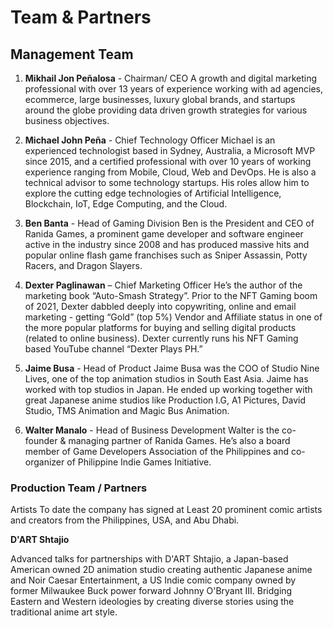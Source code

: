 # Team & Partners

## Management Team

1. **Mikhail Jon Peñalosa** - Chairman/ CEO
   A growth and digital marketing professional with over 13 years of experience working with ad agencies, ecommerce, large businesses, luxury global brands, and startups around the globe providing data driven growth strategies for various business objectives.

2. **Michael John Peña** - Chief Technology Officer
   Michael is an experienced technologist based in Sydney, Australia, a Microsoft MVP since 2015, and a certified professional with over 10 years of working experience ranging from Mobile, Cloud, Web and DevOps. He is also a technical advisor to some technology startups. His roles allow him to explore the cutting edge technologies of Artificial Intelligence, Blockchain, IoT, Edge Computing, and the Cloud.

3. **Ben Banta** - Head of Gaming Division
   Ben is the President and CEO of Ranida Games, a prominent game developer and software engineer active in the industry since 2008 and has produced massive hits and popular online flash game franchises such as Sniper Assassin, Potty Racers, and Dragon Slayers.

4. **Dexter Paglinawan** – Chief Marketing Officer
   He’s the author of the marketing book “Auto-Smash Strategy”. Prior to the NFT Gaming boom of 2021, Dexter dabbled deeply into copywriting, online and email marketing - getting “Gold” (top 5%) Vendor and Affiliate status in one of the more popular platforms for buying and selling digital products (related to online business). Dexter currently runs his NFT Gaming based YouTube channel “Dexter Plays PH.”

5. **Jaime Busa** - Head of Product
   Jaime Busa was the COO of Studio Nine Lives, one of the top animation studios in South East Asia. Jaime has worked with top studios in Japan. He ended up working together with great Japanese anime studios like Production I.G, A1 Pictures, David Studio, TMS Animation and Magic Bus Animation.

6. **Walter Manalo** - Head of Business Development
   Walter is the co-founder & managing partner of Ranida Games. He’s also a board member of Game Developers Association of the Philippines and co-organizer of Philippine Indie Games Initiative.

### Production Team / Partners

Artists
To date the company has signed at Least 20 prominent comic artists and creators from the Philippines, USA, and Abu Dhabi.

**D'ART Shtajio**

Advanced talks for partnerships with D'ART Shtajio, a Japan-based American owned 2D animation studio creating authentic Japanese anime and Noir Caesar Entertainment, a US Indie comic company owned by former Milwaukee Buck power forward Johnny O'Bryant III. Bridging Eastern and Western ideologies by creating diverse stories using the traditional anime art style.
